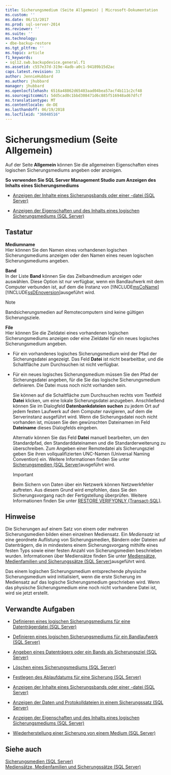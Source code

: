 ```yaml
---
title: Sicherungsmedium (Seite Allgemein) | Microsoft-Dokumentation
ms.custom: ''
ms.date: 06/13/2017
ms.prod: sql-server-2014
ms.reviewer: ''
ms.suite: ''
ms.technology:
- dbe-backup-restore
ms.tgt_pltfrm: ''
ms.topic: article
f1_keywords:
- sql12.swb.backupdevice.general.f1
ms.assetid: c557e37d-319e-4adb-a0c1-94189b15d2ac
caps.latest.revision: 33
author: JennieHubbard
ms.author: jhubbard
manager: jhubbard
ms.openlocfilehash: 6516a48862d65403aad04bea57acf4b111c2cf48
ms.sourcegitcommit: 5dd5cad0c1bbd308471d6c885f516948ad67dfcf
ms.translationtype: MT
ms.contentlocale: de-DE
ms.lasthandoff: 06/19/2018
ms.locfileid: "36048516"
---
```

# <a name="backup-device-general-page"></a>Sicherungsmedium (Seite Allgemein)
  Auf der Seite **Allgemein** können Sie die allgemeinen Eigenschaften eines logischen Sicherungsmediums angeben oder anzeigen.  
  
 **So verwenden Sie SQL Server Management Studio zum Anzeigen des Inhalts eines Sicherungsmediums**  
  
-   [Anzeigen der Inhalte eines Sicherungsbands oder einer -datei &#40;SQL Server&#41;](view-the-contents-of-a-backup-tape-or-file-sql-server.md)  
  
-   [Anzeigen der Eigenschaften und des Inhalts eines logischen Sicherungsmediums &#40;SQL Server&#41;](view-the-properties-and-contents-of-a-logical-backup-device-sql-server.md)  
  
## <a name="options"></a>Tastatur  
 **Mediumname**  
 Hier können Sie den Namen eines vorhandenen logischen Sicherungsmediums anzeigen oder den Namen eines neuen logischen Sicherungsmediums angeben.  
  
 **Band**  
 In der Liste **Band** können Sie das Zielbandmedium anzeigen oder auswählen. Diese Option ist nur verfügbar, wenn ein Bandlaufwerk mit dem Computer verbunden ist, auf dem die Instanz von [!INCLUDE[msCoName](../../includes/msconame-md.md)] [!INCLUDE[ssDEnoversion](../../includes/ssdenoversion-md.md)]ausgeführt wird.  
  
> [!NOTE]  
>  Bandsicherungsmedien auf Remotecomputern sind keine gültigen Sicherungsziele.  
  
 **File**  
 Hier können Sie die Zieldatei eines vorhandenen logischen Sicherungsmediums anzeigen oder eine Zieldatei für ein neues logisches Sicherungsmedium angeben.  
  
-   Für ein vorhandenes logisches Sicherungsmedium wird der Pfad der Sicherungsdatei angezeigt. Das Feld **Datei** ist nicht bearbeitbar, und die Schaltfläche zum Durchsuchen ist nicht verfügbar.  
  
-   Für ein neues logisches Sicherungsmedium müssen Sie den Pfad der Sicherungsdatei angeben, für die Sie das logische Sicherungsmedium definieren. Die Datei muss noch nicht vorhanden sein.  
  
     Sie können auf die Schaltfläche zum Durchsuchen rechts vom Textfeld **Datei** klicken, um eine lokale Sicherungsdatei anzugeben. Anschließend können Sie im Dialogfeld **Datenbankdateien suchen** zu jedem Ort auf jedem festen Laufwerk auf dem Computer navigieren, auf dem die Serverinstanz ausgeführt wird. Wenn die Sicherungsdatei noch nicht vorhanden ist, müssen Sie den gewünschten Dateinamen im Feld **Dateiname** dieses Dialogfelds eingeben.  
  
     Alternativ können Sie das Feld **Datei** manuell bearbeiten, um den Standardpfad, den Standarddateinamen und die Standarderweiterung zu überschreiben. Zum Angeben einer Remotedatei als Sicherungsziel geben Sie ihren vollqualifizierten UNC-Namen (Universal Naming Convention) ein. Weitere Informationen finden Sie unter [Sicherungsmedien &#40;SQL Server&#41;](backup-devices-sql-server.md)ausgeführt wird.  
  
    > [!IMPORTANT]  
    >  Beim Sichern von Daten über ein Netzwerk können Netzwerkfehler auftreten. Aus diesem Grund wird empfohlen, dass Sie den Sicherungsvorgang nach der Fertigstellung überprüfen. Weitere Informationen finden Sie unter [RESTORE VERIFYONLY &#40;Transact-SQL&#41;](/sql/t-sql/statements/restore-statements-verifyonly-transact-sql).  
  
## <a name="remarks"></a>Hinweise  
 Die Sicherungen auf einem Satz von einem oder mehreren Sicherungsmedien bilden einen einzelnen Mediensatz. Ein *Mediensatz* ist eine geordnete Auflistung von Sicherungsmedien, Bändern oder Dateien auf Datenträgern, die in mindestens einem Sicherungsvorgang mithilfe eines festen Typs sowie einer festen Anzahl von Sicherungsmedien beschrieben wurden. Informationen über Mediensätze finden Sie unter [Mediensätze, Medienfamilien und Sicherungssätze &#40;SQL Server&#41;](media-sets-media-families-and-backup-sets-sql-server.md)ausgeführt wird.  
  
 Das einem logischen Sicherungsmedium entsprechende physische Sicherungsmedium wird initialisiert, wenn die erste Sicherung im Mediensatz auf das logische Sicherungsmedium geschrieben wird. Wenn das physische Sicherungsmedium eine noch nicht vorhandene Datei ist, wird sie jetzt erstellt.  
  
##  <a name="RelatedTasks"></a> Verwandte Aufgaben  
  
-   [Definieren eines logischen Sicherungsmediums für eine Datenträgerdatei &#40;SQL Server&#41;](define-a-logical-backup-device-for-a-disk-file-sql-server.md)  
  
-   [Definieren eines logischen Sicherungsmediums für ein Bandlaufwerk &#40;SQL Server&#41;](define-a-logical-backup-device-for-a-tape-drive-sql-server.md)  
  
-   [Angeben eines Datenträgers oder ein Bands als Sicherungsziel &#40;SQL Server&#41;](specify-a-disk-or-tape-as-a-backup-destination-sql-server.md)  
  
-   [Löschen eines Sicherungsmediums &#40;SQL Server&#41;](delete-a-backup-device-sql-server.md)  
  
-   [Festlegen des Ablaufdatums für eine Sicherung &#40;SQL Server&#41;](set-the-expiration-date-on-a-backup-sql-server.md)  
  
-   [Anzeigen der Inhalte eines Sicherungsbands oder einer -datei &#40;SQL Server&#41;](view-the-contents-of-a-backup-tape-or-file-sql-server.md)  
  
-   [Anzeigen der Daten und Protokolldateien in einem Sicherungssatz &#40;SQL Server&#41;](view-the-data-and-log-files-in-a-backup-set-sql-server.md)  
  
-   [Anzeigen der Eigenschaften und des Inhalts eines logischen Sicherungsmediums &#40;SQL Server&#41;](view-the-properties-and-contents-of-a-logical-backup-device-sql-server.md)  
  
-   [Wiederherstellung einer Sicherung von einem Medium &#40;SQL Server&#41;](restore-a-backup-from-a-device-sql-server.md)  
  
## <a name="see-also"></a>Siehe auch  
 [Sicherungsmedien &#40;SQL Server&#41;](backup-devices-sql-server.md)   
 [Mediensätze, Medienfamilien und Sicherungssätze &#40;SQL Server&#41;](media-sets-media-families-and-backup-sets-sql-server.md)  
  
  
